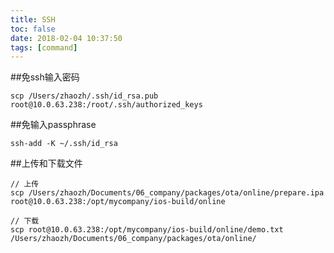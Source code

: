```yaml
---
title: SSH
toc: false
date: 2018-02-04 10:37:50
tags: [command]
---
```


##免ssh输入密码
```
scp /Users/zhaozh/.ssh/id_rsa.pub root@10.0.63.238:/root/.ssh/authorized_keys
```

##免输入passphrase
```
ssh-add -K ~/.ssh/id_rsa
```

##上传和下载文件
```
// 上传
scp /Users/zhaozh/Documents/06_company/packages/ota/online/prepare.ipa root@10.0.63.238:/opt/mycompany/ios-build/online

// 下载
scp root@10.0.63.238:/opt/mycompany/ios-build/online/demo.txt /Users/zhaozh/Documents/06_company/packages/ota/online/
```